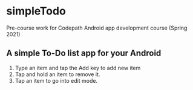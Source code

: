 # simpleTodo
Pre-course work for Codepath Android app development course (Spring 2021)

## A simple To-Do list app for your Android
1. Type an item and tap the Add key to add new item
2. Tap and hold an item to remove it.
3. Tap an item to go into edit mode.
